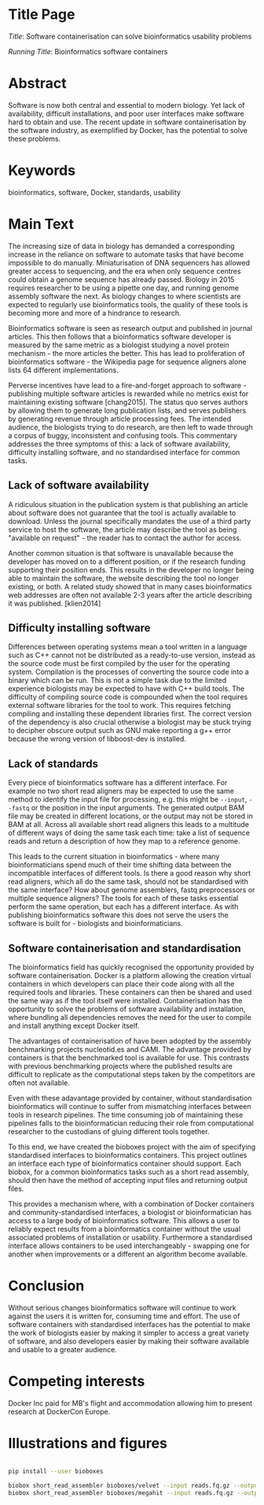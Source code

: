 # Title Page

*Title*: Software containerisation can solve bioinformatics usability problems

*Running Title*: Bioinformatics software containers

# Abstract

Software is now both central and essential to modern biology. Yet lack of
availability, difficult installations, and poor user interfaces make software
hard to obtain and use. The recent update in software containerisation by the
software industry, as exemplified by Docker, has the potential to solve these
problems.

# Keywords

bioinformatics, software, Docker, standards, usability

# Main Text

The increasing size of data in biology has demanded a corresponding increase in
the reliance on software to automate tasks that have become impossible to do
manually. Miniaturisation of DNA sequencers has allowed greater access to
sequencing, and the era when only sequence centres could obtain a genome
sequence has already passed. Biology in 2015 requires researcher to be using a
pipette one day, and running genome assembly software the next. As biology
changes to where scientists are expected to regularly use bioinformatics tools,
the quality of these tools is becoming more and more of a hindrance to
research.

Bioinformatics software is seen as research output and published in journal
articles. This then follows that a bioinformatics software developer is
measured by the same metric as a biologist studying a novel protein mechanism -
the more articles the better. This has lead to proliferation of bioinformatics
software - the Wikipedia page for sequence aligners alone lists 64 different
implementations.

Perverse incentives have lead to a fire-and-forget approach to software -
publishing multiple software articles is rewarded while no metrics exist for
maintaining existing software [chang2015]. The status quo serves authors by
allowing them to generate long publication lists, and serves publishers by
generating revenue through article processing fees. The intended audience, the
biologists trying to do research, are then left to wade through a corpus of
buggy, inconsistent and confusing tools. This commentary addresses the three
symptoms of this: a lack of software availability, difficulty installing
software, and no standardised interface for common tasks.

## Lack of software availability

A ridiculous situation in the publication system is that publishing an article
about software does not guarantee that the tool is actually available to
download. Unless the journal specifically mandates the use of a third party
service to host the software, the article may describe the tool as being
"available on request" - the reader has to contact the author for access.

Another common situation is that software is unavailable because the developer
has moved on to a different position, or if the research funding supporting
their position ends. This results in the developer no longer being able to
maintain the software, the website describing the tool no longer existing, or
both. A related study showed that in many cases bioinformatics web addresses
are often not available 2-3 years after the article describing it was
published. [klien2014]

## Difficulty installing software

Differences between operating systems mean a tool written in a language such as
C++ cannot not be distributed as a ready-to-use version, instead as the source
code must be first compiled by the user for the operating system. Compilation
is the processes of converting the source code into a binary which can be run.
This is not a simple task due to the limited experience biologists may be
expected to have with C++ build tools. The difficulty of compiling source code
is compounded when the tool requires external software libraries for the tool
to work. This requires fetching compiling and installing these dependent
libraries first. The correct version of the dependency is also crucial
otherwise a biologist may be stuck trying to decipher obscure output such as
GNU make reporting a g++ error because the wrong version of libboost-dev is
installed.

## Lack of standards

Every piece of bioinformatics software has a different interface. For example
no two short read aligners may be expected to use the same method to identify
the input file for processing, e.g. this might be `--input`, `--fastq` or the
position in the input arguments. The generated output BAM file may be created
in different locations, or the output may not be stored in BAM at all. Across
all available short read aligners this leads to a multitude of different ways
of doing the same task each time: take a list of sequence reads and return a
description of how they map to a reference genome.

This leads to the current situation in bioinformatics - where many
bioinformaticians spend much of their time shifting data between the
incompatible interfaces of different tools. Is there a good reason why short
read aligners, which all do the same task, should not be standardised with the
same interface? How about genome assemblers, fastq preprocessors or multiple
sequence aligners? The tools for each of these tasks essential perform the same
operation, but each has a different interface. As with publishing
bioinformatics software this does not serve the users the software is built for
\- biologists and bioinformaticians.

## Software containerisation and standardisation

The bioinformatics field has quickly recognised the opportunity provided by
software containerisation. Docker is a platform allowing the creation virtual
containers in which developers can place their code along with all the required
tools and libraries. These containers can then be shared and used the same way
as if the tool itself were installed. Containerisation has the opportunity to
solve the problems of software availability and installation, where bundling
all dependencies removes the need for the user to compile and install anything
except Docker itself.

The advantages of containerisation of have been adopted by the assembly
benchmarking projects nucleotid.es and CAMI. The advantage provided by
containers is that the benchmarked tool is available for use. This contrasts
with previous benchmarking projects where the published results are difficult
to replicate as the computational steps taken by the competitors are often not
available.

Even with these adavantage provided by container, without standardisation
bioinformatics will continue to suffer from mismatching interfaces between
tools in research pipelines. The time consuming job of maintaining these
pipelines falls to the bioinformatician reducing their role from computational
researcher to the custodians of gluing different tools together.

To this end, we have created the bioboxes project with the aim of specifying
standardised interfaces to bioinformatics containers. This project outlines an
interface each type of bioinformatics container should support. Each biobox,
for a common bioinformatics tasks such as a short read assembly, should then
have the method of accepting input files and returning output files.

This provides a mechanism where, with a combination of Docker containers and
community-standardised interfaces, a biologist or bioinformatician has access
to a large body of bioinformatics software. This allows a user to reliably
expect results from a bioinformatics container without the usual associated
problems of installation or usability. Furthermore a standardised interface
allows containers to be used interchangeably - swapping one for another when
improvements or a different an algorithm become available. 

# Conclusion

Without serious changes bioinformatics software will continue to work against
the users it is written for, consuming time and effort. The use of software
containers with standardised interfaces has the potential to make the work of
biologists easier by making it simpler to access a great variety of software,
and also developers easier by making their software available and usable to a
greater audience.

# Competing interests

Docker Inc paid for MB's flight and accommodation allowing him to present
research at DockerCon Europe.

# Illustrations and figures

``` bash

pip install --user bioboxes

biobox short_read_assembler bioboxes/velvet --input reads.fq.gz --output contigs.fa
biobox short_read_assembler bioboxes/megahit --input reads.fq.gz --output contigs.fa

```
